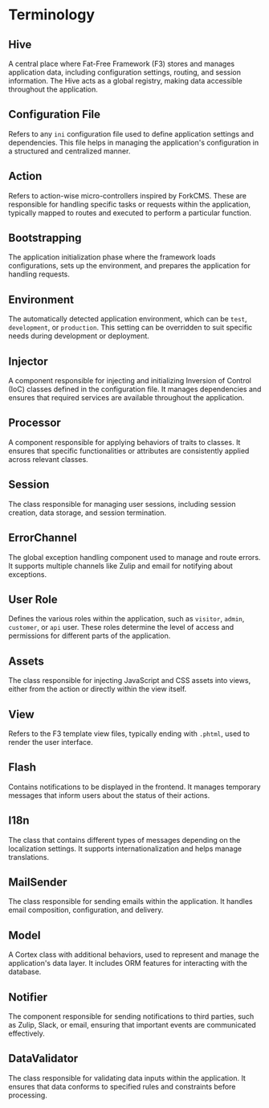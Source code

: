 # Terminology

## Hive

A central place where Fat-Free Framework (F3) stores and manages application data, including configuration settings,
routing, and session information. The Hive acts as a global registry, making data accessible throughout the application.

## Configuration File

Refers to any `ini` configuration file used to define application settings and dependencies. This file helps in managing
the application's configuration in a structured and centralized manner.

## Action

Refers to action-wise micro-controllers inspired by ForkCMS. These are responsible for handling specific tasks or
requests within the application, typically mapped to routes and executed to perform a particular function.

## Bootstrapping

The application initialization phase where the framework loads configurations, sets up the environment, and prepares the
application for handling requests.

## Environment

The automatically detected application environment, which can be `test`, `development`, or `production`. This setting
can be overridden to suit specific needs during development or deployment.

## Injector

A component responsible for injecting and initializing Inversion of Control (IoC) classes defined in the configuration
file. It manages dependencies and ensures that required services are available throughout the application.

## Processor

A component responsible for applying behaviors of traits to classes. It ensures that specific functionalities or
attributes are consistently applied across relevant classes.

## Session

The class responsible for managing user sessions, including session creation, data storage, and session termination.

## ErrorChannel

The global exception handling component used to manage and route errors. It supports multiple channels like Zulip and
email for notifying about exceptions.

## User Role

Defines the various roles within the application, such as `visitor`, `admin`, `customer`, or `api` user. These roles
determine the level of access and permissions for different parts of the application.

## Assets

The class responsible for injecting JavaScript and CSS assets into views, either from the action or directly within the
view itself.

## View

Refers to the F3 template view files, typically ending with `.phtml`, used to render the user interface.

## Flash

Contains notifications to be displayed in the frontend. It manages temporary messages that inform users about the status
of their actions.

## I18n

The class that contains different types of messages depending on the localization settings. It supports
internationalization and helps manage translations.

## MailSender

The class responsible for sending emails within the application. It handles email composition, configuration, and
delivery.

## Model

A Cortex class with additional behaviors, used to represent and manage the application's data layer. It includes ORM
features for interacting with the database.

## Notifier

The component responsible for sending notifications to third parties, such as Zulip, Slack, or email, ensuring that
important events are communicated effectively.

## DataValidator

The class responsible for validating data inputs within the application. It ensures that data conforms to specified
rules and constraints before processing.
